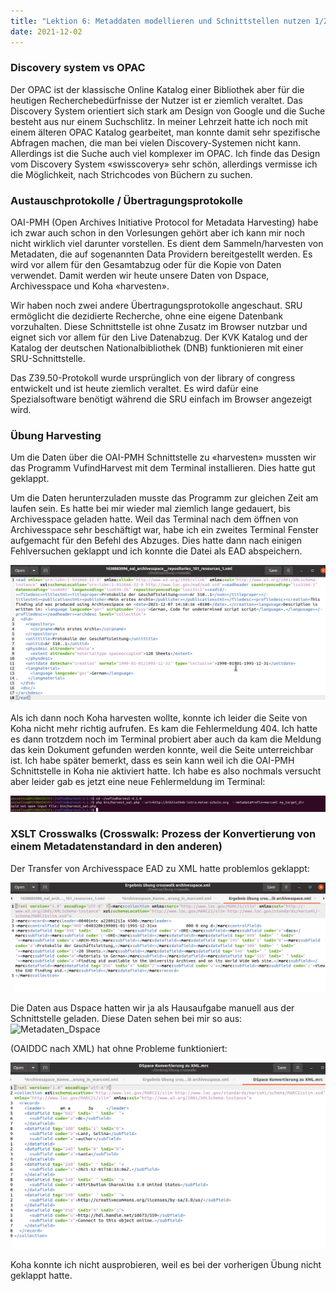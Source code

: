 ```yaml
---
title: "Lektion 6: Metaddaten modellieren und Schnittstellen nutzen 1/2"
date: 2021-12-02
---
```



### Discovery system vs OPAC

Der OPAC ist der klassische Online Katalog einer Bibliothek aber für die heutigen Recherchebedürfnisse der Nutzer ist er ziemlich veraltet. 
Das Discovery System orientiert sich stark am Design von Google und die Suche besteht aus nur einem Suchschlitz. 
In meiner Lehrzeit hatte ich noch mit einem älteren OPAC Katalog gearbeitet, man konnte damit sehr spezifische Abfragen machen, die man bei vielen Discovery-Systemen nicht kann. 
Allerdings ist die Suche auch viel komplexer im OPAC. Ich finde das Design vom Discovery System «swisscovery» sehr schön, allerdings vermisse ich die Möglichkeit, nach Strichcodes von Büchern zu suchen.


### Austauschprotokolle / Übertragungsprotokolle

OAI-PMH (Open Archives Initiative Protocol for Metadata Harvesting) habe ich zwar auch schon in den Vorlesungen gehört aber ich kann mir noch nicht wirklich viel darunter vorstellen. 
Es dient dem Sammeln/harvesten von Metadaten, die auf sogenannten Data Providern bereitgestellt werden. Es wird vor allem für den Gesamtabzug oder für die Kopie von Daten verwendet. Damit werden wir heute unsere Daten von Dspace, Archivesspace und Koha «harvesten».

Wir haben noch zwei andere Übertragungsprotokolle angeschaut. SRU ermöglicht die dezidierte Recherche, ohne eine eigene Datenbank vorzuhalten. 
Diese Schnittstelle ist ohne Zusatz im Browser nutzbar und eignet sich vor allem für den Live Datenabzug. 
Der KVK Katalog und der Katalog der deutschen Nationalbibliothek (DNB) funktionieren mit einer SRU-Schnittstelle.

Das Z39.50-Protokoll wurde ursprünglich von der library of congress entwickelt und ist heute ziemlich veraltet. 
Es wird dafür eine Spezialsoftware benötigt während die SRU einfach im Browser angezeigt wird.

### Übung Harvesting

Um die Daten über die OAI-PMH Schnittstelle zu «harvesten» mussten wir das Programm VufindHarvest mit dem Terminal installieren. Dies hatte gut geklappt.

Um die Daten herunterzuladen musste das Programm zur gleichen Zeit am laufen sein. Es hatte bei mir wieder mal ziemlich lange gedauert, bis Archivesspace geladen hatte. Weil das Terminal nach dem öffnen von Archivesspace sehr beschäftigt war, habe ich ein zweites Terminal Fenster aufgemacht für den Befehl des Abzuges. Dies hatte dann nach einigen Fehlversuchen geklappt und ich konnte die Datei als EAD abspeichern.

![Harvesting_Archivesspace](https://raw.githubusercontent.com/slunz/Lerntagebuch-BAIN/master/pictures/EAD_aus_archivesspace_geharvestet.png)

Als ich dann noch Koha harvesten wollte, konnte ich leider die Seite von Koha nicht mehr richtig aufrufen. 
Es kam die Fehlermeldung 404. Ich hatte es dann trotzdem noch im Terminal probiert aber auch da kam die Meldung das kein Dokument gefunden werden konnte, weil die Seite unterreichbar ist. Ich habe später bemerkt, dass es sein kann weil ich die OAI-PMH Schnittstelle in Koha nie aktiviert hatte. Ich habe es also nochmals versucht aber leider gab es jetzt eine neue Fehlermeldung im Terminal:

![Fehler_Koha](https://raw.githubusercontent.com/slunz/Lerntagebuch-BAIN/master/pictures/Fehler_harvest_koha.png)



### XSLT Crosswalks (Crosswalk: Prozess der Konvertierung von einem Metadatenstandard in den anderen)

Der Transfer von Archivesspace EAD zu XML hatte problemlos geklappt:

![XML_XML21](https://raw.githubusercontent.com/slunz/Lerntagebuch-BAIN/master/pictures/Ergebnis_archivesspace.png)


Die Daten aus Dspace hatten wir ja als Hausaufgabe manuell aus der Schnittstelle geladen. Diese Daten sehen bei mir so aus:
![Metadaten_Dspace](https://raw.githubusercontent.com/slunz/Lerntagebuch-BAIN/master/pictures/MetadatenDspace.png)

(OAIDDC nach XML) hat ohne Probleme funktioniert:


![OAIDDC_XML](https://raw.githubusercontent.com/slunz/Lerntagebuch-BAIN/master/pictures/Konvertierung_Dspace_nach_XML.png)

Koha konnte ich nicht ausprobieren, weil es bei der vorherigen Übung nicht geklappt hatte.




